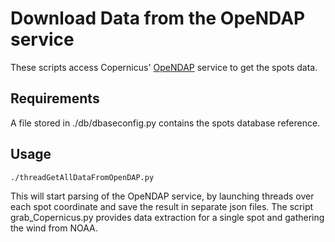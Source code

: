 # Download Data from the OpeNDAP service

These scripts access Copernicus' [OpeNDAP](http://cmems-med-mfc.eu/thredds/dodsC/sv03-med-hcmr-wav-an-fc-h.html) service to get the spots data.

## Requirements
A file stored in ./db/dbaseconfig.py contains the spots database reference.

## Usage
```
./threadGetAllDataFromOpenDAP.py
```
This will start parsing of the OpeNDAP service, by launching threads over each spot coordinate and save the result in separate json files. The script grab_Copernicus.py provides data extraction for a single spot and gathering the wind from NOAA.


